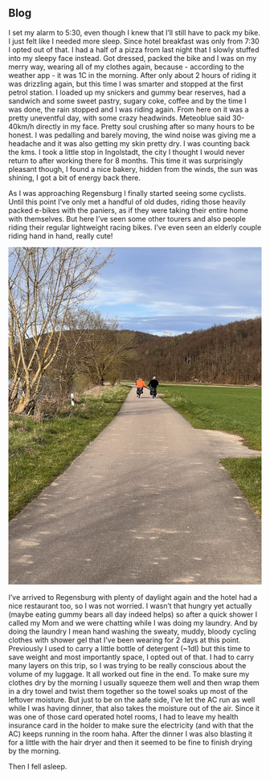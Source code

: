## Blog
I set my alarm to 5:30, even though I knew that I’ll still have to pack my bike. I just felt like I needed more sleep. Since hotel breakfast was only from 7:30 I opted out of that. I had a half of a pizza from last night that I slowly stuffed into my sleepy face instead. Got dressed, packed the bike and I was on my merry way, wearing all of my clothes again, because - according to the weather app - it was 1C in the morning. After only about 2 hours of riding it was drizzling again, but this time I was smarter and stopped at the first petrol station. I loaded up my snickers and gummy bear reserves, had a sandwich and some sweet pastry, sugary coke, coffee and by the time I was done, the rain stopped and I was riding again. From here on it was a pretty uneventful day, with some crazy headwinds. Meteoblue said 30-40km/h directly in my face. Pretty soul crushing after so many hours to be honest. I was pedalling and barely moving, the wind noise was giving me a headache and it was also getting my skin pretty dry. I was counting back the kms. I took a little stop in Ingolstadt, the city I thought I would never return to after working there for 8 months. This time it was surprisingly pleasant though, I found a nice bakery, hidden from the winds, the sun was shining, I got a bit of energy back there.

As I was approaching Regensburg I finally started seeing some cyclists. Until this point I’ve only met a handful of old dudes, riding those heavily packed e-bikes with the paniers, as if they were taking their entire home with themselves. But here I’ve seen some other tourers and also people riding their regular lightweight racing bikes. I’ve even seen an elderly couple riding hand in hand, really cute!

![cute_couple](maps/trips/vienna_trip/day2/img/IMG_0874.jpg)


I’ve arrived to Regensburg with plenty of daylight again and the hotel had a nice restaurant too, so I was not worried. I wasn’t that hungry yet actually (maybe eating gummy bears all day indeed helps) so after a quick shower I called my Mom and we were chatting while I was doing my laundry. And by doing the laundry I mean hand washing the sweaty, muddy, bloody cycling clothes with shower gel that I’ve been wearing for 2 days at this point. Previously I used to carry a little bottle of detergent (~1dl) but this time to save weight and most importantly space, I opted out of that. I had to carry many layers on this trip, so I was trying to be really conscious about the volume of my luggage. It all worked out fine in the end.
To make sure my clothes dry by the morning I usually squeeze them well and then wrap them in a dry towel and twist them together so the towel soaks up most of the leftover moisture. But just to be on the aafe side, I’ve let the AC run as well while I was having dinner, that also takes the moisture out of the air. Since it was one of those card operated hotel rooms, I had to leave my health insurance card in the holder to make sure the electricity (and with that the AC) keeps running in the room haha. 
After the dinner I was also blasting it for a little with the hair dryer and then it seemed to be fine to finish drying by the morning.

Then I fell asleep.